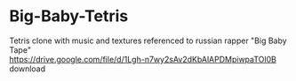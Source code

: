 # Big-Baby-Tetris
Tetris clone with music and textures referenced to russian rapper "Big Baby Tape"  
https://drive.google.com/file/d/1Lgh-n7wy2sAv2dKbAlAPDMpiwpaTOl0B download
